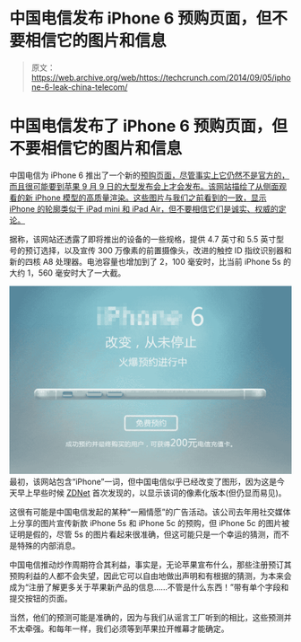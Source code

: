 # 中国电信发布 iPhone 6 预购页面，但不要相信它的图片和信息 

> 原文：<https://web.archive.org/web/https://techcrunch.com/2014/09/05/iphone-6-leak-china-telecom/>

# 中国电信发布了 iPhone 6 预购页面，但不要相信它的图片和信息

中国电信为 iPhone 6 推出了一个新的[预购页面，尽管事实上它仍然不是官方的，而且很可能要到苹果 9 月 9 日的大型发布会上才会发布。该网站描绘了从侧面观看的新 iPhone 模型的高质量渲染。这些图片与我们之前看到的一致，显示 iPhone 的轮廓类似于 iPad mini 和 iPad Air，但不要相信它们是诚实、权威的定论。](https://web.archive.org/web/20230128185840/http://www.189.cn/bj/zthd/yyiphone6/)

据称，该网站还透露了即将推出的设备的一些规格，提供 4.7 英寸和 5.5 英寸型号的预订选择，以及宣传 300 万像素的前置摄像头，改进的触控 ID 指纹识别器和新的四核 A8 处理器。电池容量也增加到了 2，100 毫安时，比当前 iPhone 5s 的大约 1，560 毫安时大了一大截。

![Screen Shot 2014-09-05 at 12.18.15 PM](img/f7d39892bdf79e1b4366735ae7bf0a3a.png)最初，该网站包含“iPhone”一词，但中国电信似乎已经改变了图形，因为这是今天早上早些时候 [ZDNet](https://web.archive.org/web/20230128185840/http://www.zdnet.com/chinese-carriers-post-possible-specs-and-names-for-iphone-6-7000033356/) 首次发现的，以显示该词的像素化版本(但仍显而易见)。

这很有可能是中国电信发起的某种“一厢情愿”的广告活动。该公司去年用社交媒体上分享的图片宣传新款 iPhone 5s 和 iPhone 5c 的预购，但 iPhone 5c 的图片被证明是假的，尽管 5s 的图片看起来很准确，但这可能只是一个幸运的猜测，而不是特殊的内部消息。

中国电信推动炒作周期符合其利益，事实是，无论苹果宣布什么，那些注册预订其预购利益的人都不会失望，因此它可以自由地做出声明和有根据的猜测，为本来会成为“注册了解更多关于苹果新产品的信息……不管是什么东西！”带有单个字段和提交按钮的页面。

当然，他们的预测可能是准确的，因为与我们从谣言工厂听到的相比，这些预测并不太牵强。和每年一样，我们必须等到苹果拉开帷幕才能确定。